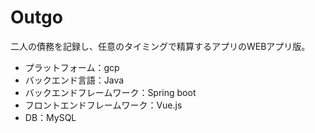 # Outgo
二人の債務を記録し、任意のタイミングで精算するアプリのWEBアプリ版。
- プラットフォーム：gcp
- バックエンド言語：Java
- バックエンドフレームワーク：Spring boot
- フロントエンドフレームワーク：Vue.js
- DB：MySQL

